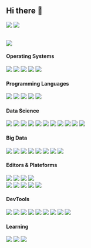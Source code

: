 ## **Hi there** 👋

<a href="https://www.linkedin.com/in/xadrien/"><img src="https://img.shields.io/badge/x.adrien-0A66C2?style=flat&logo=linkedin&logoColor=white"/></a><a>  </a><a href="https://wakatime.com/@ADkernx"><img src="https://wakatime.com/badge/user/54d99f29-75b1-48c3-a9ec-a4132e114e56.svg"/></a>

<br/>
<a href="https://wakatime.com/@ADkernx"><img src="https://wakatime.com/share/@ADkernx/f07de5dc-110e-463d-895a-6342b09a3273.svg" /></a>

<br/>

#### **Operating Systems**

<img src="https://img.shields.io/badge/Darwin-000000?style=flat&logo=apple&logoColor=white"/><a>  </a><img src="https://img.shields.io/badge/Ubuntu-E95420?style=flat&logo=ubuntu&logoColor=white"/><a>  </a><img src="https://img.shields.io/badge/Red_Hat-EE0000?style=flat&logo=redhat&logoColor=white"/><a>  </a><img src="https://img.shields.io/badge/Alpine_Linux-0D597F?style=flat&logo=alpinelinux&logoColor=white"/><a>  </a><img src="https://img.shields.io/badge/Debian-A81D33?style=flat&logo=debian&logoColor=white"/>

#### **Programming Languages**

<img src="https://img.shields.io/badge/Python3-0277BD?style=flat&logo=python&logoColor=white" /><a>  </a><img src="https://img.shields.io/badge/Bash-424242?style=flat&logo=gnubash&logoColor=white" /><a>  </a><img src="https://img.shields.io/badge/SQL/NoSQL-E91E63?style=flat&logo=amazondynamodb&logoColor=white" /><a>  </a><img src="https://img.shields.io/badge/R-3776AB?style=flat&logo=r&logoColor=white" /><a>  </a><img src="https://img.shields.io/badge/Scala-CB171E?style=flat&logo=scala&logoColor=white" />

#### **Data Science**

<img src="https://img.shields.io/badge/Pandas-150458?style=flat&logo=pandas&logoColor=white"/><a>  </a><img src="https://img.shields.io/badge/NumPy-013243?style=flat&logo=numpy&logoColor=white"/><a>  </a><img src="https://img.shields.io/badge/Polars-CD792C?style=flat&logo=polars&logoColor=white"/><a>  </a><img src="https://img.shields.io/badge/SciPy-8CAAE6?style=flat&logo=scipy&logoColor=white"/><a>  </a><img src="https://img.shields.io/badge/Scikit_Learn-F7931E?style=flat&logo=scikitlearn&logoColor=white"/><a>  </a><img src="https://img.shields.io/badge/Keras-D00000?style=flat&logo=keras&logoColor=white"/><a>  </a><img src="https://img.shields.io/badge/MLFlow-0194E2?style=flat&logo=mlflow&logoColor=white"/><a>  </a><img src="https://img.shields.io/badge/PyTorch-EE4C2C?style=flat&logo=pytorch&logoColor=white"/><a>  </a><img src="https://img.shields.io/badge/pytest-0A9EDC?style=flat&logo=pytest&logoColor=white"/><a>  </a><img src="https://img.shields.io/badge/Folium-77B829?style=flat&logo=folium&logoColor=white"/><a>  </a><img src="https://img.shields.io/badge/Plotly-3F4F75?style=flat&logo=plotly&logoColor=white"/>

#### **Big Data**

<img src="https://img.shields.io/badge/Spark-E25A1C?style=flat&logo=apachespark&logoColor=white"/><a>  </a><img src="https://img.shields.io/badge/Hive-FBC02D?style=flat&logo=apachehive&logoColor=white"/><a>  </a><img src="https://img.shields.io/badge/HDFS-66CCFF?style=flat&logo=apachehadoop&logoColor=white"/><a>  </a><img src="https://img.shields.io/badge/Kafka-231F20?style=flat&logo=apachekafka&logoColor=white"/><a>  </a><img src="https://img.shields.io/badge/Oracle-F80000?style=flat&logo=oracle&logoColor=white"/><a>  </a><img src="https://img.shields.io/badge/Cassandra-1287B1?style=flat&logo=apachecassandra&logoColor=white"/><a>  </a><img src="https://img.shields.io/badge/MongoDB-47A248?style=flat&logo=mongodb&logoColor=white"/><a>  </a><img src="https://img.shields.io/badge/AirFlow-017CEE?style=flat&logo=apacheairflow&logoColor=white"/>

#### **Editors & Plateforms**

<img src="https://img.shields.io/badge/VS_Code-007ACC?style=flat&logo=visualstudiocode&logoColor=white"/><a>  </a><img src="https://img.shields.io/badge/Jupyter-F37626?style=flat&logo=jupyter&logoColor=white"/><a>  </a><img src="https://img.shields.io/badge/Vim-019733?style=flat&logo=vim&logoColor=white"/><a>  </a><img src="https://img.shields.io/badge/Sublime-474747?style=flat&logo=sublimetext&logoColor=white"/></br><img src="https://img.shields.io/badge/DevContainers-333333?style=flat&logo=linuxcontainers&logoColor=white"/><a>  </a><img src="https://img.shields.io/badge/Docker-2496ED?style=flat&logo=docker&logoColor=white"/><a>  </a><img src="https://img.shields.io/badge/AWS_EC2-FF9900?style=flat&logo=amazonec2&logoColor=white"/><a>  </a><img src="https://img.shields.io/badge/Dataiku-2AB1AC?style=flat&logo=dataiku&logoColor=white"/><a>  </a><img src="https://img.shields.io/badge/Google_Colab-F9AB00?style=flat&logo=googlecolab&logoColor=white"/>

#### **DevTools**

<img src="https://img.shields.io/badge/iTerm2-000000?style=flat&logo=iterm2&logoColor=white"/><a>  </a><img src="https://img.shields.io/badge/GNU_Terminal-241F31?style=flat&logo=gnometerminal&logoColor=white"/><a>  </a><img src="https://img.shields.io/badge/Git-F05032?style=flat&logo=git&logoColor=white"/><a>  </a><img src="https://img.shields.io/badge/DVC-13ADC7?style=flat&logo=dvc&logoColor=white"/><a>  </a><img src="https://img.shields.io/badge/Conda-44A833?style=flat&logo=anaconda&logoColor=white"/><a>  </a><img src="https://img.shields.io/badge/Github-181717?style=flat&logo=github&logoColor=white"/><a>  </a><img src="https://img.shields.io/badge/Bitbucket-0052CC?style=flat&logo=bitbucket&logoColor=white"/><a>  </a><img src="https://img.shields.io/badge/JFrog-41BF47?style=flat&logo=jfrog&logoColor=white"/><a>  </a><img src="https://img.shields.io/badge/Jenkins-D24939?style=flat&logo=jenkins&logoColor=white"/>

#### **Learning**

<img src="https://img.shields.io/badge/Rust-000000?style=flat&logo=rust&logoColor=white"/><a>  </a><img src="https://img.shields.io/badge/AWS-232F3E?style=flat&logo=amazonaws&logoColor=white"/><a>  </a><img src="https://img.shields.io/badge/Ansible-EE0000?style=flat&logo=ansible&logoColor=white"/>
